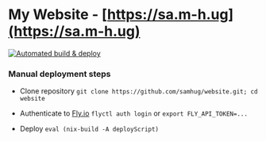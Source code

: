 # My Website - [https://sa.m-h.ug](https://sa.m-h.ug)

[![Automated build & deploy](https://github.com/samhug/website/actions/workflows/deploy.yml/badge.svg)](https://github.com/samhug/website/actions/workflows/deploy.yml)

### Manual deployment steps
- Clone repository
`git clone https://github.com/samhug/website.git; cd website`

- Authenticate to [Fly.io](https://fly.io/)
`flyctl auth login` or `export FLY_API_TOKEN=...`

- Deploy
`eval (nix-build -A deployScript)`
